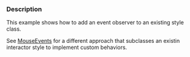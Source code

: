 ### Description
This example shows how to add an event observer to an existing style class.

See [MouseEvents](/Cxx/Interaction/MouseEvents) for a
different approach that subclasses an existin interactor style to implement custom behaviors.
